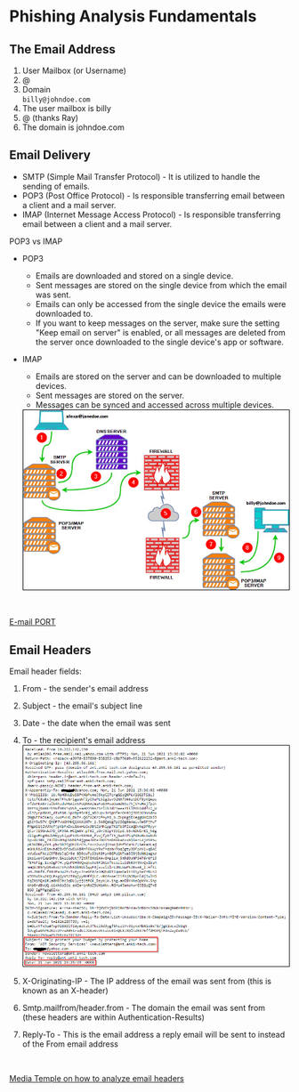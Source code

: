 # Phishing Analysis Fundamentals

## The Email Address

1. User Mailbox (or Username)
2. @
3. Domain  
`billy@johndoe.com`  
1. The user mailbox is billy
2. @ (thanks Ray)
3. The domain is johndoe.com

## Email Delivery
- SMTP (Simple Mail Transfer Protocol) - It is utilized to handle the sending of emails. 
- POP3 (Post Office Protocol) - Is responsible transferring email between a client and a mail server. 
- IMAP (Internet Message Access Protocol) - Is responsible transferring email between a client and a mail server.   

POP3 vs IMAP  
- POP3
    - Emails are downloaded and stored on a single device.
    - Sent messages are stored on the single device from which the email was sent.
    - Emails can only be accessed from the single device the emails were downloaded to.
    - If you want to keep messages on the server, make sure the setting "Keep email on server" is enabled, or all messages are deleted from the server once downloaded to the single device's app or software.  
- IMAP
    - Emails are stored on the server and can be downloaded to multiple devices.
    - Sent messages are stored on the server.
    - Messages can be synced and accessed across multiple devices.  

    <img src="https://github.com/nkn-ctrl/pushtest/blob/main/email-network-flow-4.png" width="700">  
<br>

[E-mail PORT](https://help.dreamhost.com/hc/en-us/articles/215612887-Email-client-protocols-and-port-numbers)


## Email Headers

Email header fields:  
1. From - the sender's email address
2. Subject - the email's subject line
3. Date - the date when the email was sent
4. To - the recipient's email address  
    <img src="https://github.com/nkn-ctrl/pushtest/blob/main/email-raw-headers-2b.png" width="800">  

1. X-Originating-IP - The IP address of the email was sent from (this is known as an X-header)
2. Smtp.mailfrom/header.from - The domain the email was sent from (these headers are within Authentication-Results)
3. Reply-To - This is the email address a reply email will be sent to instead of the From email address
<br>

[Media Temple on how to analyze email headers](https://mediatemple.net/community/products/all/204643950/understanding-an-email-header)